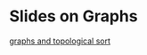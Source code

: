 # Slides on Graphs

[graphs and topological sort](https://docs.google.com/presentation/d/1PyKJfc2ncy_hg7FPd_2DbiqDZGUbxzXpvNLv89x4P28/edit?usp=sharing "graphs and topological sort slides")
